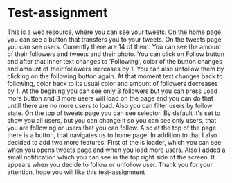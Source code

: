 # Test-assignment
This is a web resource, where you can see your tweets.
On the home page you can see a button that transfers you to your tweets. 
On the tweets page you can see users. Currently there are 14 of them. You can see the amount of their followers and tweets and their photo.
You can click on Follow button and after that inner text changes to 'Following', color of the button changes and amount of their followers increases by 1. You can also unfollow them by clicking on the following button again. At that moment text changes back to following, color back to its usual color and amount of followers decreases by 1.
At the begining you can see only 3 followers but you can press Load more button and 3 more users will load on the page and you can do that untill there are no more users to load.
Also you can filter users by follow state.
On the top of tweets page you can see selector. By default it's set to show you all users, but you can change it so you can see only users, that you are following or users that you can follow.
Also at the top of the page there is a button, that navigates us to home page.
In addition to that I also decided to add two more features. First of the is loader, which you can see when you opens tweets page and when you load more users.
Also I added a small notification which you can see in the top right side of the screen. It appears when you decide to follow or unfollow user.
Thank you for your attention, hope you will like this test-assignment
